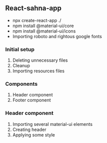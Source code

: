 ## React-sahna-app

- npx create-react-app ./
- npm install @material-ui/core
- npm install @material-ui/icons
- Importing roboto and rightous google fonts

### Initial setup

1. Deleting unnecessary files
2. Cleanup
3. Importing resources files

### Components

1. Header component
2. Footer component

### Header component

1. Importing several material-ui elements
2. Creating header
3. Applying some style
